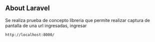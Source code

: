 
## About Laravel

Se realiza prueba de concepto libreria que permite realizar captura de pantalla de una url ingresadas, ingresar 

````
http://localhost:8000/
````

